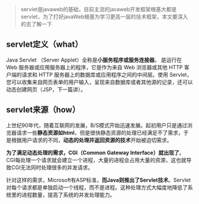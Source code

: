 >servlet是javaweb的基础，目前主流的javaweb开发框架根基大都是servlet，为了打好javaWeb根基为学习更高一层的技术框架，本文要深入的去了解一下


## servlet定义（what）

Java Servlet （Server Applet）全称是**小服务程序或服务连接器**。 是运行在 Web 服务器或应用服务器上的程序，它是作为来自 Web 浏览器或其他 HTTP 客户端的请求和 HTTP 服务器上的数据库或应用程序之间的中间层。使用 Servlet，您可以收集来自网页表单的用户输入，呈现来自数据库或者其他源的记录，还可以动态创建网页（JSP，下一篇讲）。

## servlet来源（how）

上世纪90年代，随着互联网的发展，B/S模式开始迅速发展。起初用户只是通过浏览器请求一些**静态资源如html**，但是很快静态资源的处理已经满足不了需求，于是根据用户请求的不同，**动态的处理并返回资源的技术**开始被迫切需求。

**为了满足动态处理的需求，CGI（Common Gateway Interface）就出现了**。CGI每处理一个请求就会建立一个进程，大量的进程会占用大量的资源，这也就导致CGI无法同时处理很多的并发请求。

针对这样的需求，Microsoft有ASP标准，**而Java则推出了Servlet技术**。Servlet对每个请求都是单独启动一个线程，而不是进程。这种处理方式大幅度地降低了系统里的进程数量，提高了系统的并发处理能力。
